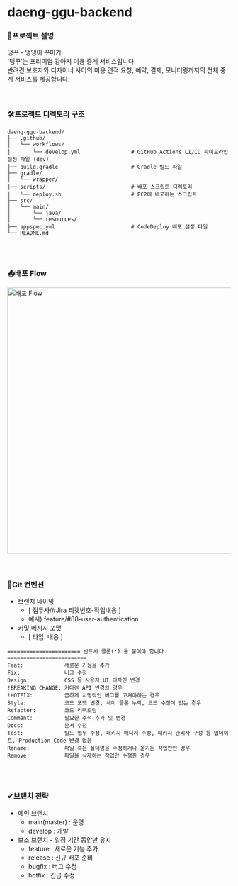 # daeng-ggu-backend


### 🐶프로젝트 설명
댕꾸 - 댕댕이 꾸미기 </br>
'댕꾸'는 프리미엄 강아지 미용 중계 서비스입니다. </br>
반려견 보호자와 디자이너 사이의 미용 견적 요청, 예약, 결제, 모니터링까지의 전체 중계 서비스를 제공합니다. </br>
</br></br>

### 🛠프로젝트 디렉토리 구조
```
daeng-ggu-backend/
├── .github/
│   └── workflows/
│       └── develop.yml                # GitHub Actions CI/CD 파이프라인 설정 파일 (dev)
├── build.gradle                       # Gradle 빌드 파일
├── gradle/
│   └── wrapper/
├── scripts/                           # 배포 스크립트 디렉토리
│   └── deploy.sh                      # EC2에 배포하는 스크립트
├── src/
│   └── main/
│       └── java/
│       └── resources/
├── appspec.yml                        # CodeDeploy 배포 설정 파일
└── README.md 
``` 
</br></br>

### 📤배포 Flow
<img src="https://github.com/user-attachments/assets/2e451a3e-bb54-416b-88c0-c1785263d509" alt="배포 Flow" width="600"/></br>
</br></br>

### 📝Git 컨벤션
- 브랜치 네이밍
    - [ 접두사/#Jira 티켓번호-작업내용 ]
    - 예시) feature/#88-user-authentication
- 커밋 메시지 포맷
    - [ 타입: 내용 ]
```
======================= 반드시 콜론(:) 을 붙여야 합니다. =========================
Feat:             새로운 기능을 추가
Fix:              버그 수정
Design:           CSS 등 사용자 UI 디자인 변경
!BREAKING CHANGE: 커다란 API 변경의 경우
!HOTFIX:          급하게 치명적인 버그를 고쳐야하는 경우
Style:            코드 포맷 변경, 세미 콜론 누락, 코드 수정이 없는 경우
Refactor:         코드 리팩토링
Comment:          필요한 주석 추가 및 변경
Docs:             문서 수정
Test:             빌드 업무 수정, 패키지 매니저 수정, 패키지 관리자 구성 등 업데이트, Production Code 변경 없음
Rename:           파일 혹은 폴더명을 수정하거나 옮기는 작업만인 경우
Remove:           파일을 삭제하는 작업만 수행한 경우
```
</br></br>

### ✔브랜치 전략
- 메인 브랜치
    - main(master) : 운영
    - develop : 개발
- 보조 브랜치 - 일정 기간 동안만 유지
    - feature : 새로운 기능 추가
    - release : 신규 배포 준비
    - bugfix : 버그 수정
    - hotfix : 긴급 수정
